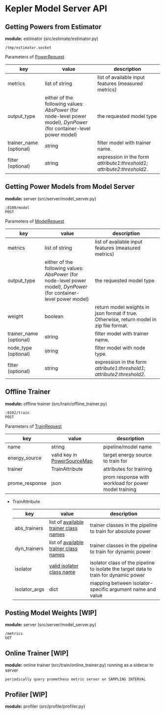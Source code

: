 # Kepler Model Server API
## Getting Powers from Estimator
**module:** estimator (src/estimate/estimator.py)
```
/tmp/estimator.socket
```
Parameters of [PowerRequest](https://github.com/sustainable-computing-io/kepler-model-server/tree/main/src/estimate/estimator.py)

|key|value|description
|---|---|---|
|metrics|list of string|list of available input features (measured metrics)
|output_type|either of the following values: *AbsPower* (for node-level power model), *DynPower* (for container-level power model)|the requested model type 
|trainer_name (optional)|string|filter model with trainer name.
|filter (optional)|string|expression in the form *attribute1*:*threshold1*; *attribute2*:*threshold2*.

## Getting Power Models from Model Server 
**module:** server (src/server/model_server.py)
```
:8100/model
POST
```

Parameters of [ModelRequest](https://github.com/sustainable-computing-io/kepler-model-server/tree/main/src/server/model_server.py)

|key|value|description
|---|---|---|
|metrics|list of string|list of available input features (measured metrics)
|output_type|either of the following values: *AbsPower* (for node-level power model), *DynPower* (for container-level power model)|the requested model type 
|weight|boolean|return model weights in json format if true. Otherwise, return model in zip file format.
|trainer_name (optional)|string|filter model with trainer name.
|node_type (optional)|string|filter model with node type.
|filter (optional)|string|expression in the form *attribute1*:*threshold1*; *attribute2*:*threshold2*.

## Offline Trainer
**module:** offline trainer (src/train/offline_trainer.py)
```
:8102/train
POST
```
Parameters of [TrainRequest](https://github.com/sustainable-computing-io/kepler-model-server/tree/main/src/train/offline_trainer.py)

|key|value|description
|---|---|---|
|name|string|pipeline/model name
|energy_source|valid key in [PowerSourceMap](https://github.com/sustainable-computing-io/kepler-model-server/tree/main/src/util/train_types.py)|target energy source to train for 
|trainer|TrainAttribute|attributes for training
|prome_response|json|prom response with workload for power model training

- TrainAttribute

    |key|value|description
    |---|---|---|
    |abs_trainers|list of [available trainer class names](https://github.com/sustainable-computing-io/kepler-model-server/tree/main/src/train/trainer)|trainer classes in the pipeline to train for absolute power
    |dyn_trainers|list of [available trainer class names](https://github.com/sustainable-computing-io/kepler-model-server/tree/main/src/train/trainer)|trainer classes in the pipeline to train for dynamic power
    |isolator|[valid isolator class name](https://github.com/sustainable-computing-io/kepler-model-server/tree/main/src/train/isolator/)|isolator class of the pipeline to isolate the target data to train for dynamic power
    |isolator_args|dict|mapping between isolator-specific argument name and value


## Posting Model Weights [WIP]
**module:** server (src/server/model_server.py)
```
/metrics
GET
```

## Online Trainer [WIP]
**module:** online trainer (src/train/online_trainer.py)
running as a sidecar to server
```
periodically query prometheus metric server on SAMPLING INTERVAL
```

## Profiler [WIP]
**module:** profiler (src/profile/profiler.py)


